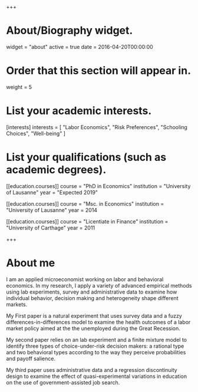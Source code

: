 +++
# About/Biography widget.
widget = "about"
active = true
date = 2016-04-20T00:00:00

# Order that this section will appear in.
weight = 5

# List your academic interests.
[interests]
  interests = [
    "Labor Economics",
    "Risk Preferences",
    "Schooling Choices",
    "Well-being"
  ]

# List your qualifications (such as academic degrees).
[[education.courses]]
  course = "PhD in Economics"
  institution = "University of Lausanne"
  year = "Expected 2019"

[[education.courses]]
  course = "Msc. in Economics"
  institution = "University of Lausanne"
  year = 2014

[[education.courses]]
  course = "Licentiate in Finance"
  institution = "University of Carthage"
  year = 2011
 
+++

# About me

I am an applied microeconomist working on labor and behavioral economics. In my research, I apply a variety of advanced empirical methods using lab experiments, survey and administrative data to examine how individual behavior, decision making and heterogeneity shape different markets. 

My First paper is a natural experiment that uses survey data and a fuzzy differences-in-differences model to examine the health outcomes of a labor market policy aimed at the the unemployed during the Great Recession.

My second paper relies on an lab experiment and a finite mixture model to identify three types of choice-under-risk decision makers: a rational type and two behavioral types according to the way they perceive probabilities and payoff salience.

My third paper uses administrative data and a regression discontinuity design to examine the effect of quasi-experimental variations in education on the use of government-assisted job search.


